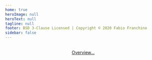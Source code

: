 ```yaml
---
home: true
heroImage: null
heroText: null
tagline: null
footer: BSD 3-Clause Licensed | Copyright © 2020 Fabio Franchino
sidebar: false
---
```


<div style="margin-top:2rem;"></div>
<pDemoHome />

<header class="hero">
<p class="action">
<a href="/overview/" class="nav-link action-button">
  Overview...
</a></p>
</header>



